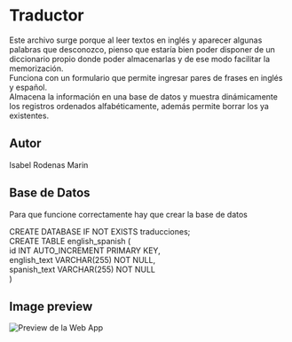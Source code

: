 # Traductor

Este archivo surge porque al leer textos en inglés y aparecer algunas palabras que desconozco, pienso que estaría bien poder disponer de un diccionario propio donde poder almacenarlas y de ese modo facilitar la memorización.  
Funciona con un formulario que permite ingresar pares de frases en inglés y español.  
Almacena la información en una base de datos y muestra dinámicamente los registros ordenados alfabéticamente, además permite borrar los ya existentes.

## Autor
Isabel Rodenas Marin

## Base de Datos
Para que funcione correctamente hay que crear la base de datos
  
CREATE DATABASE IF NOT EXISTS traducciones;  
CREATE TABLE english_spanish (  
    id INT AUTO_INCREMENT PRIMARY KEY,  
    english_text VARCHAR(255) NOT NULL,  
    spanish_text VARCHAR(255) NOT NULL  
)

## Image preview
![Preview de la Web App](https://raw.githubusercontent.com/isromar/php-traducciones/main/preview.JPG)
